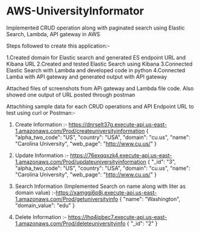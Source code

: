 # AWS-UniversityInformator
Implemented CRUD operation along with paginated search using Elastic Search, Lambda, API gateway in AWS

Steps followed to create this application:-

  1.Created domain for Elastic search and generated ES endpoint URL and Kibana URL
  2.Created and tested Elastic Search using Kibana 
  3.Connected Elastic Search with Lambda and developed code in python 
  4.Connected Lamba with API gateway and generated output with API gateway
 
 Attached files of screenshots from APi gateway and Lambda file code.
 Also showed one output of URL posted through postman
 
 Attachhing sample data for each CRUD operations and API Endpoint URL to test using curl or Postman:-
 
 
 1. Create Information :- https://dnrselt37g.execute-api.us-east-1.amazonaws.com/Prod/createuniversityinformation
  {
  "alpha_two_code": "US",
  "country": "USA",
  "domain": "cu.us",
  "name": "Carolina University",
  "web_page": "http://www.cu.us/"
  }
  
  2. Update Information :- https://76exqqxzk4.execute-api.us-east-1.amazonaws.com/Prod/updateuniversityinformation
  {
  "_id": "3",
  "alpha_two_code": "US",
  "country": "USA",
  "domain": "cu.us",
  "name": "Carolina University",
  "web_page": "http://www.cu.us/"
  }
  
  3. Search Information (Implemented Search on name along with liter as domain value) :-https://xamggj6p8j.execute-api.us-east-1.amazonaws.com/Prod/getuniversityinfo 
  {
  "name": "Washington",
  "domain_value": "edu"
  }
  
  4. Delete Information :- https://lhq4ipbec7.execute-api.us-east-1.amazonaws.com/Prod/deleteuniversityinfo
  {
   "_id": "2"
  }
  
  

  

